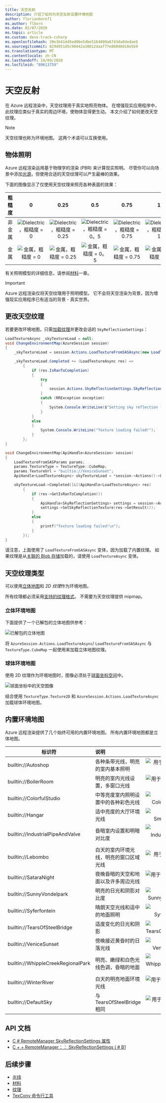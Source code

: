 ```yaml
---
title: 天空反射
description: 介绍了如何为天空反射设置环境地图
author: florianborn71
ms.author: flborn
ms.date: 02/07/2020
ms.topic: article
ms.custom: devx-track-csharp
ms.openlocfilehash: 39e3b41d49ad06e5dbe5164809a6743da8dedae5
ms.sourcegitcommit: 829d951d5c90442a38012daaf77e86046018e5b9
ms.translationtype: MT
ms.contentlocale: zh-CN
ms.lasthandoff: 10/09/2020
ms.locfileid: "89613759"
---
```

# <a name="sky-reflections"></a>天空反射

在 Azure 远程渲染中，天空纹理用于真实地照亮物体。 在增强现实应用程序中，此纹理应类似于真实的周边环境，使物体显得更生动。 本文介绍了如何更改天空纹理。

> [!NOTE]
> 天空纹理也称为环境地图。 这两个术语可以互换使用。

## <a name="object-lighting"></a>物体照明

Azure 远程渲染运用基于物理学的渲染 (PBR) 来计算现实照明。 尽管你可以向场景中添加[光源](lights.md)，但使用合适的天空纹理可以产生最棒的效果。

下面的图像显示了仅使用天空纹理来照亮各种表面的效果：

| 粗糙度  | 0                                        | 0.25                                          | 0.5                                          | 0.75                                          | 1                                          |
|:----------:|:----------------------------------------:|:---------------------------------------------:|:--------------------------------------------:|:---------------------------------------------:|:------------------------------------------:|
| 非金属  | ![Dielectric，粗糙度 = 0](media/dielectric-0.png)   | ![Dielectric，粗糙度 = 0.25](media/dielectric-0.25.png)  | ![Dielectric，粗糙度 = 0。5](media/dielectric-0.5.png)  | ![Dielectric，粗糙度 = 0.75](media/dielectric-0.75.png)  | ![Dielectric，粗糙度 = 1](media/dielectric-1.png)  |
| 金属      | ![金属，粗糙度 = 0](media/metallic-0.png)  | ![金属，粗糙度 = 0.25](media/metallic-0.25.png)    | ![金属，粗糙度 = 0。5](media/metallic-0.5.png)    | ![金属，粗糙度 = 0.75](media/metallic-0.75.png)    | ![金属，粗糙度 = 1](media/metallic-1.png)    |

有关照明模型的详细信息，请参阅[材料](../../concepts/materials.md)一章。

> [!IMPORTANT]
> Azure 远程渲染仅将天空纹理用于照明模型。 它不会将天空渲染为背景，因为增强现实应用程序已有适当的背景 - 真实世界。

## <a name="changing-the-sky-texture"></a>更改天空纹理

若要更改环境地图，只需[加载纹理](../../concepts/textures.md)并更改会话的 `SkyReflectionSettings`：

```cs
LoadTextureAsync _skyTextureLoad = null;
void ChangeEnvironmentMap(AzureSession session)
{
    _skyTextureLoad = session.Actions.LoadTextureFromSASAsync(new LoadTextureFromSASParams("builtin://VeniceSunset", TextureType.CubeMap));

    _skyTextureLoad.Completed += (LoadTextureAsync res) =>
        {
            if (res.IsRanToCompletion)
            {
                try
                {
                    session.Actions.SkyReflectionSettings.SkyReflectionTexture = res.Result;
                }
                catch (RRException exception)
                {
                    System.Console.WriteLine($"Setting sky reflection failed: {exception.Message}");
                }
            }
            else
            {
                System.Console.WriteLine("Texture loading failed!");
            }
        };
}
```

```cpp
void ChangeEnvironmentMap(ApiHandle<AzureSession> session)
{
    LoadTextureFromSASParams params;
    params.TextureType = TextureType::CubeMap;
    params.TextureUrl = "builtin://VeniceSunset";
    ApiHandle<LoadTextureAsync> skyTextureLoad = *session->Actions()->LoadTextureFromSASAsync(params);

    skyTextureLoad->Completed([&](ApiHandle<LoadTextureAsync> res)
        {
            if (res->GetIsRanToCompletion())
            {
                ApiHandle<SkyReflectionSettings> settings = session->Actions()->GetSkyReflectionSettings();
                settings->SetSkyReflectionTexture(res->GetResult());
            }
            else
            {
                printf("Texture loading failed!\n");
            }
        });
}

```

请注意，上面使用了 `LoadTextureFromSASAsync` 变体，因为加载了内置纹理。 如果纹理是从[关联的 Blob 存储](../../how-tos/create-an-account.md#link-storage-accounts)加载的，请使用 `LoadTextureAsync` 变体。

## <a name="sky-texture-types"></a>天空纹理类型

可以使用[立体地图](https://en.wikipedia.org/wiki/Cube_mapping)和 *2D 纹理*作为环境地图。

所有纹理都必须采用[支持的纹理格式](../../concepts/textures.md#supported-texture-formats)。 不需要为天空纹理提供 mipmap。

### <a name="cube-environment-maps"></a>立体环境地图

下面提供了一个已解包的立体地图供参考：

![已解包的立体地图](media/Cubemap-example.png)

将 `AzureSession.Actions.LoadTextureAsync`/ `LoadTextureFromSASAsync` 与 `TextureType.CubeMap` 一起使用来加载立体地图纹理。

### <a name="sphere-environment-maps"></a>球体环境地图

使用 2D 纹理作为环境地图时，图像必须处于[球面坐标空间](https://en.wikipedia.org/wiki/Spherical_coordinate_system)中。

![球面坐标中的天空图像](media/spheremap-example.png)

结合使用 `TextureType.Texture2D` 和 `AzureSession.Actions.LoadTextureAsync` 加载球体环境地图。

## <a name="built-in-environment-maps"></a>内置环境地图

Azure 远程渲染提供了几个始终可用的内置环境地图。 所有内置环境地图都是立体地图。

|标识符                         | 说明                                              | 图示                                                      |
|-----------------------------------|:---------------------------------------------------------|:-----------------------------------------------------------------:|
|builtin://Autoshop                 | 各种条带光线，明亮的室内基本照明    | ![用于浅对象的 Autoshop skybox](media/autoshop.png)
|builtin://BoilerRoom               | 明亮的室内光线设置，多窗口光线      | ![用于浅对象的 BoilerRoom skybox](media/boiler-room.png)
|builtin://ColorfulStudio           | 中等亮度室内照明设置中的各种彩色光线  | ![用于浅对象的 ColorfulStudio skybox](media/colorful-studio.png)
|builtin://Hangar                   | 适中亮度的大厅环境光线                     | ![用于浅对象的 SmallHangar skybox](media/hangar.png)
|builtin://IndustrialPipeAndValve   | 昏暗室内设置和明暗对比度              | ![用于浅对象的 IndustrialPipeAndValve skybox](media/industrial-pipe-and-valve.png)
|builtin://Lebombo                  | 白天的室内环境光线，明亮的窗口区域光线     | ![用于浅对象的 Lebombo skybox](media/lebombo.png)
|builtin://SataraNight              | 夜晚昏暗的天空和地面以及许多周边光线   | ![用于浅对象的 SataraNight skybox](media/satara-night.png)
|builtin://SunnyVondelpark          | 明亮的日光和阴影对比度                      | ![用于浅对象的 SunnyVondelpark skybox](media/sunny-vondelpark.png)
|builtin://Syferfontein             | 晴朗天空光线和适中的地面照明            | ![用于浅对象的 Syferfontein skybox](media/syferfontein.png)
|builtin://TearsOfSteelBridge       | 适度变化的日光和阴影                         | ![用于浅对象的 TearsOfSteelBridge skybox](media/tears-of-steel-bridge.png)
|builtin://VeniceSunset             | 傍晚接近黄昏时的日落光线                    | ![用于浅对象的 VeniceSunset skybox](media/venice-sunset.png)
|builtin://WhippleCreekRegionalPark | 明亮、嫩绿和白色光线色调，昏暗的地面 | ![用于浅对象的 WhippleCreekRegionalPark skybox](media/whipple-creek-regional-park.png)
|builtin://WinterRiver              | 白天的明亮地面环境光线                 | ![用于浅对象的 WinterRiver skybox](media/winter-river.png)
|builtin://DefaultSky               | 与 TearsOfSteelBridge 相同                               | ![用于浅对象的 DefaultSky skybox](media/tears-of-steel-bridge.png)

## <a name="api-documentation"></a>API 文档

* [C # RemoteManager SkyReflectionSettings 属性](https://docs.microsoft.com/dotnet/api/microsoft.azure.remoterendering.remotemanager.skyreflectionsettings)
* [C + + RemoteManager：： SkyReflectionSettings ( # B1 ](https://docs.microsoft.com/cpp/api/remote-rendering/remotemanager#skyreflectionsettings)

## <a name="next-steps"></a>后续步骤

* [光线](../../overview/features/lights.md)
* [材料](../../concepts/materials.md)
* [纹理](../../concepts/textures.md)
* [TexConv 命令行工具](../../resources/tools/tex-conv.md)

